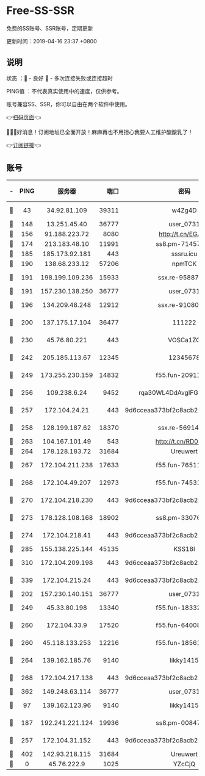 # Free-SS-SSR

免费的SS账号、SSR账号，定期更新

更新时间：2019-04-16 23:37 +0800

## 说明

状态     ：🙂 - 良好 🙁 - 多次连接失败或连接超时

PING值   ：不代表真实使用中的速度，仅供参考。

账号兼容SS、SSR，你可以自由在两个软件中使用。

👉[扫码页面](https://liesauer.github.io/Free-SS-SSR/)👈

🎉🎉🎉好消息！订阅地址已全面开放！麻麻再也不用担心我要人工维护酸酸乳了！

👉[订阅链接](https://www.liesauer.net/yogurt/subscribe?ACCESS_TOKEN=DAYxR3mMaZAsaqUb)👈

## 账号

|-|PING|服务器|端口|密码|加密方式|区域|
|:----:|:----:|:-----:|-----:|:----:|:----:|:----:|
|🙂|43|34.92.81.109|39311|w4Zg4D|chacha20-ietf|US|
|🙂|148|13.251.45.40|36777|user_0731|chacha20|SG|
|🙂|156|91.188.223.72|8080|http://t.cn/EGJIyrl|rc4-md5|RU|
|🙂|174|213.183.48.10|11991|ss8.pm-71457072|rc4-md5|RU|
|🙂|185|185.173.92.181|443|sssru.icu|rc4-md5|RU|
|🙂|190|138.68.233.12|57206|npmTCK|rc4-md5|US|
|🙂|191|198.199.109.236|15933|ssx.re-95887185|aes-256-cfb|US|
|🙂|191|157.230.138.250|36777|user_0731|chacha20|US|
|🙂|196|134.209.48.248|12912|ssx.re-91080616|aes-256-cfb|US|
|🙂|200|137.175.17.104|36477|111222|aes-256-cfb|US|
|🙂|230|45.76.80.221|443|VOSCa1ZG|aes-256-cfb|DE|
|🙂|242|205.185.113.67|12345|12345678|aes-256-cfb|US|
|🙂|249|173.255.230.159|14832|f55.fun-20911202|aes-256-cfb|US|
|🙂|256|109.238.6.24|9452|rqa30WL4DdAvgIFG6Fs3znzTa|aes-256-cfb|FR|
|🙂|257|172.104.24.21|443|9d6cceaa373bf2c8acb22e60b6a58be6|aes-256-cfb|US|
|🙂|258|128.199.187.62|18370|ssx.re-56914452|aes-256-cfb|SG|
|🙂|263|104.167.101.49|543|http://t.cn/RD0D7sx|rc4-md5|CA|
|🙂|264|178.128.183.72|31684|Ureuwert|chacha20|US|
|🙂|267|172.104.211.238|17633|f55.fun-76511105|aes-256-cfb|US|
|🙂|268|172.104.49.207|12973|f55.fun-74531550|aes-256-cfb|SG|
|🙂|270|172.104.218.230|443|9d6cceaa373bf2c8acb22e60b6a58be6|aes-256-cfb|US|
|🙂|273|178.128.108.168|18902|ss8.pm-33076243|aes-256-cfb|SG|
|🙂|274|172.104.218.41|443|9d6cceaa373bf2c8acb22e60b6a58be6|aes-256-cfb|US|
|🙂|285|155.138.225.144|45135|KSS18l|rc4-md5|US|
|🙂|310|172.104.209.198|443|9d6cceaa373bf2c8acb22e60b6a58be6|aes-256-cfb|US|
|🙂|339|172.104.215.24|443|9d6cceaa373bf2c8acb22e60b6a58be6|aes-256-cfb|US|
|🙂|202|157.230.140.151|36777|user_0731|chacha20|US|
|🙂|249|45.33.80.198|13340|f55.fun-18332298|aes-256-cfb|US|
|🙂|260|172.104.33.9|17520|f55.fun-64008519|aes-256-cfb|SG|
|🙂|260|45.118.133.253|12216|f55.fun-18561678|aes-256-cfb|SG|
|🙂|264|139.162.185.76|9140|likky1415|aes-256-cfb|DE|
|🙂|268|172.104.217.138|443|9d6cceaa373bf2c8acb22e60b6a58be6|aes-256-cfb|US|
|🙂|362|149.248.63.114|36777|user_0731|chacha20|CA|
|🙁|97|139.162.123.96|9140|likky1415|aes-256-cfb|JP|
|🙁|187|192.241.221.124|19936|ss8.pm-00847674|aes-256-cfb|US|
|🙁|257|172.104.31.152|443|9d6cceaa373bf2c8acb22e60b6a58be6|aes-256-cfb|US|
|🙁|402|142.93.218.115|31684|Ureuwert|chacha20|IN|
|🙁|0|45.76.222.9|1025|YZcCjQ|rc4-md5|JP|
